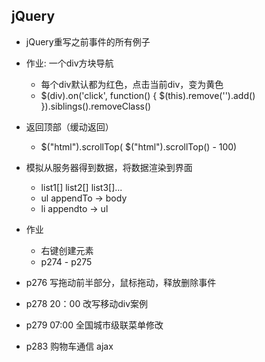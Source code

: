 
## jQuery
* jQuery重写之前事件的所有例子
* 作业: 一个div方块导航
    * 每个div默认都为红色，点击当前div，变为黄色
    * $(div).on('click', function() {
        $(this).remove('').add()
    }).siblings().removeClass()
* 返回顶部（缓动返回）
    * $("html").scrollTop( $("html").scrollTop() - 100)


* 模拟从服务器得到数据，将数据渲染到界面
    * list1[] list2[] list3[]...
    * ul appendTo -> body
    * li appendto -> ul

* 作业
    * 右键创建元素
    * p274 - p275

* p276 写拖动前半部分，鼠标拖动，释放删除事件
* p278 20：00 改写移动div案例
* p279 07:00 全国城市级联菜单修改
* p283 购物车通信 ajax